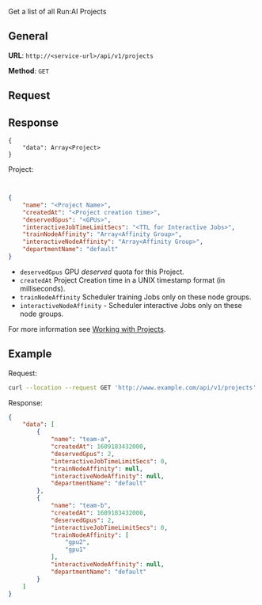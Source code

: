 Get a list of all Run:AI Projects

## General

__URL__:  `http://<service-url>/api/v1/projects`

__Method__: `GET`

## Request


## Response 
```
{
    "data": Array<Project>
}
```

Project:

``` json


{
    "name": "<Project Name>",
    "createdAt": "<Project creation time>",
    "deservedGpus": "<GPUs>",
    "interactiveJobTimeLimitSecs": "<TTL for Interactive Jobs>",
    "trainNodeAffinity": "Array<Affinity Group>",
    "interactiveNodeAffinity": "Array<Affinity Group>",
    "departmentName": "default"
}

```

* `deservedGpus` GPU _deserved_ quota for this Project.
* `createdAt` Project Creation time in a UNIX timestamp format (in milliseconds).
* `trainNodeAffinity` Scheduler training Jobs only on these node groups.
* `interactiveNodeAffinity`  - Scheduler interactive Jobs only on these node groups.


For more information see [Working with Projects](../../admin/admin-ui-setup/project-setup.md).

## Example

Request:

``` bash
curl --location --request GET 'http://www.example.com/api/v1/projects' 
```

Response:

``` json
{
    "data": [
        {
            "name": "team-a",
            "createdAt": 1609183432000,
            "deservedGpus": 2,
            "interactiveJobTimeLimitSecs": 0,
            "trainNodeAffinity": null,
            "interactiveNodeAffinity": null,
            "departmentName": "default"
        },
        {
            "name": "team-b",
            "createdAt": 1609183432000,
            "deservedGpus": 2,
            "interactiveJobTimeLimitSecs": 0,
            "trainNodeAffinity": [
                "gpu2",
                "gpu1"
            ],
            "interactiveNodeAffinity": null,
            "departmentName": "default"
        }
    ]
}
```

